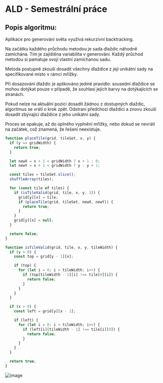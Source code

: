 # ALD - Semestrální práce

## Popis algoritmu: 

Aplikace pro generování světa využívá rekurzivní backtracking.

Na začátku každého průchodu metodou je sada dlaždic náhodně zamíchána. Tím je zajištěna variabilita v generování.
Každý průchod metodou si pamatuje svojí vlastní zamíchanou sadu.

Metoda postupně zkouší dosadit všechny dlaždice z její unikátní sady na specifikované místo v rámci mřížky.

Při dosazování dlaždic je aplikováno jediné pravidlo: sousední dlaždice se mohou dotýkat pouze v případě, že souhlasí jejich barvy na dotýkajících se stranách.

Pokud nelze na aktuální pozici dosadit žádnou z dostupných dlaždic, algoritmus se vrátí o krok zpět. Odstraní předchozí dlaždici a znovu zkouší dosadit zbývající dlaždice z jeho unikátní sady.

Proces se opakuje, až do úplného vyplnění mřížky, nebo dokud se nevrátí na začátek, což znamená, že řešení neexistuje.

```js
function placeTile(grid, tileSet, x, y) {
  if (y == gridWidth) {
    return true;
  }

  let newX = x + 1 < gridWidth ? x + 1 : 0;
  let newY = x + 1 < gridWidth ? y : y + 1;

  const tiles = tileSet.slice();
  shuffleArray(tiles);

  for (const tile of tiles) {
    if (isTileValid(grid, tile, x, y, 3)) {
      grid[y][x] = tile;
      if (placeTile(grid, tileSet, newX, newY)) {
        return true;
      }
    }
    grid[y][x] = null;
  }

  return false;
}
```

```js
function isTileValid(grid, tile, x, y, tileWidth) {
  if (y > 0) {
    const top = grid[y - 1][x];

    if (top) {
      for (let i = 0; i < tileWidth; i++) {
        if (top[tileWidth - 1][i] !== tile[0][i]) {
          return false;
        }
      }
    }
  }

  if (x > 0) {
    const left = grid[y][x - 1];

    if (left) {
      for (let i = 0; i < tileWidth; i++) {
        if (left[i][tileWidth - 1] !== tile[i][0]) {
          return false;
        }
      }
    }
  }

  return true;
}
```

![image](https://github.com/radim-nedved/tile-pattern-generator/assets/99030275/c17c00ed-5044-4457-acba-3ee023bf70ab)
